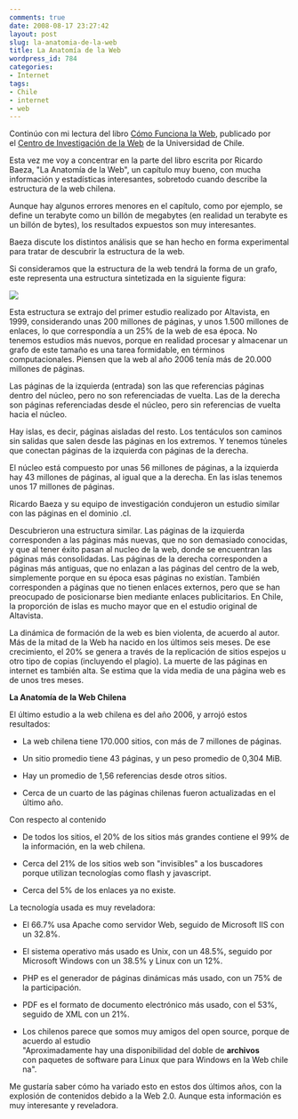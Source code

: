 ```yaml
---
comments: true
date: 2008-08-17 23:27:42
layout: post
slug: la-anatomia-de-la-web
title: La Anatomía de la Web
wordpress_id: 784
categories:
- Internet
tags:
- Chile
- internet
- web
---
```


Continúo con mi lectura del libro [Cómo Funciona la Web](http://www.ciw.cl/libroWeb-NV.pdf), publicado por el [Centro de Investigación de la Web](http://www.ciw.cl/) de la Universidad de Chile.

Esta vez me voy a concentrar en la parte del libro escrita por Ricardo Baeza, "La Anatomía de la Web", un capítulo muy bueno, con mucha información y estadísticas interesantes, sobretodo cuando describe la estructura de la web chilena.

Aunque hay algunos errores menores en el capítulo, como por ejemplo, se define un terabyte como un billón de megabytes (en realidad un terabyte es un billón de bytes), los resultados expuestos son muy interesantes.

Baeza discute los distintos análisis que se han hecho en forma experimental para tratar de descubrir la estructura de la web.

Si consideramos que la estructura de la web tendrá la forma de un grafo, este representa una estructura sintetizada en la siguiente figura:


[![](http://www.lnds.net/blog/wp-content/uploads/2010/09/Anatomiadelaweb-thumb-500x268.jpg)](http://www.lnds.net/blog/wp-content/uploads/2010/09/Anatomiadelaweb-thumb-500x268.jpg)


Esta estructura se extrajo del primer estudio realizado por Altavista, en 1999, considerando unas 200 millones de páginas, y unos 1.500 millones de enlaces, lo que correspondía a un 25% de la web de esa época. No tenemos estudios más nuevos, porque en realidad procesar y almacenar un grafo de este tamaño es una tarea formidable, en términos computacionales. Piensen que la web al año 2006 tenía más de 20.000 millones de páginas.

Las páginas de la izquierda (entrada) son las que referencias páginas dentro del núcleo, pero no son referenciadas de vuelta. Las de la derecha son páginas referenciadas desde el núcleo, pero sin referencias de vuelta hacia el núcleo.

Hay islas, es decir, páginas aisladas del resto. Los tentáculos son caminos sin salidas que salen desde las páginas en los extremos. Y tenemos túneles que conectan páginas de la izquierda con páginas de la derecha.

El núcleo está compuesto por unas 56 millones de páginas, a la izquierda hay 43 millones de páginas, al igual que a la derecha. En las islas tenemos unos 17 millones de páginas.

Ricardo Baeza y su equipo de investigación condujeron un estudio similar con las páginas en el dominio .cl.

Descubrieron una estructura similar. Las páginas de la izquierda corresponden a las páginas más nuevas, que no son demasiado conocidas, y que al tener éxito pasan al nucleo de la web, donde se encuentran las páginas más consolidadas. Las páginas de la derecha corresponden a páginas más antiguas, que no enlazan a las páginas del centro de la web, simplemente porque en su época esas páginas no existían.
También corresponden a páginas que no tienen enlaces externos, pero que se han preocupado de posicionarse bien mediante enlaces publicitarios. En Chile, la proporción de islas es mucho mayor que en el estudio original de Altavista.

La dinámica de formación de la web es bien violenta, de acuerdo al autor. Más de la mitad de la Web ha nacido en los últimos seis meses. De ese crecimiento, el 20% se genera a través de la replicación de sitios espejos u otro tipo de copias (incluyendo el plagio). La muerte de las páginas en internet es también alta. Se estima que la vida media de una página web es de unos tres meses.

**La Anatomía de la Web Chilena**

El último estudio a la web chilena es del año 2006, y arrojó estos resultados:



	
  * La web chilena tiene 170.000 sitios, con más de 7 millones de páginas.

	
  * Un sitio promedio tiene 43 páginas, y un peso promedio de 0,304 MiB.

	
  * Hay un promedio de 1,56 referencias desde otros sitios.

	
  * Cerca de un cuarto de las páginas chilenas fueron actualizadas en el último año.


Con respecto al contenido

	
  * De todos los sitios, el 20% de los sitios más grandes contiene el 99% de la información, en la web chilena.

	
  * Cerca del 21% de los sitios web son "invisibles" a los buscadores porque utilizan tecnologías como flash y javascript.

	
  * Cerca del 5% de los enlaces ya no existe.


La tecnología usada es muy reveladora:

	
  * El 66.7% usa Apache como servidor Web, seguido de Microsoft IIS con un 32.8%.

	
  * El sistema operativo más usado es Unix, con un 48.5%, seguido por Microsoft Windows con un 38.5% y Linux con un 12%.

	
  * PHP es el generador de páginas dinámicas más usado, con un 75% de la participación.

	
  * PDF es el formato de documento electrónico más usado, con el 53%, seguido de XML con un 21%.

	
  * Los chilenos parece que somos muy amigos del open source, porque de acuerdo al estudio "Aproximadamente hay una disponibilidad del doble de **archivos** con paquetes de software para Linux que para Windows en la Web chilena".


Me gustaría saber cómo ha variado esto en estos dos últimos años, con la explosión de contenidos debido a la Web 2.0. Aunque esta información es muy interesante y reveladora.
